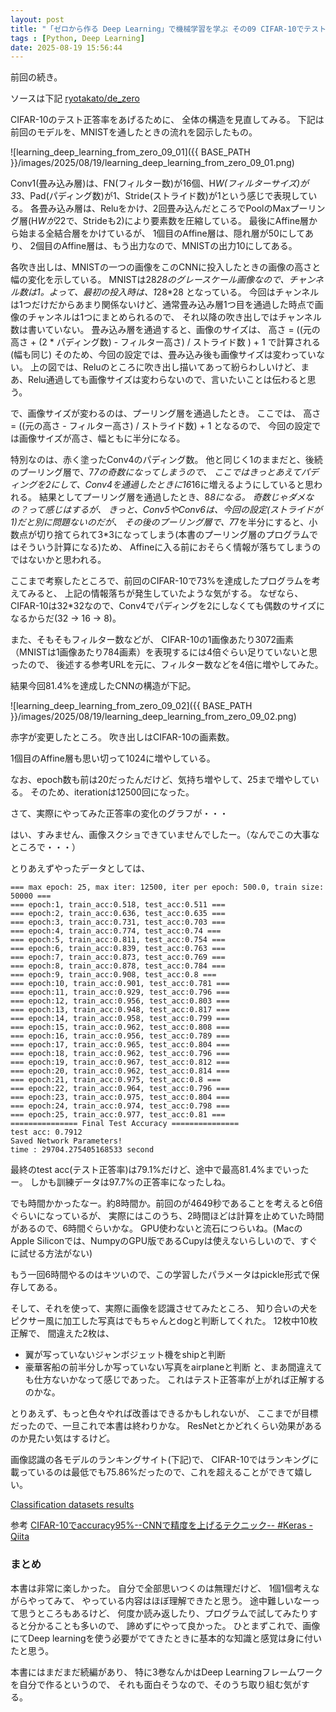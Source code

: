 ```yaml
---
layout: post
title: "「ゼロから作る Deep Learning」で機械学習を学ぶ その09 CIFAR-10でテスト正答率81.4%を達成"
tags : [Python, Deep Learning]
date: 2025-08-19 15:56:44
---
```



前回の続き。

ソースは下記
[ryotakato/de_zero](https://github.com/ryotakato/de_zero)

CIFAR-10のテスト正答率をあげるために、
全体の構造を見直してみる。
下記は前回のモデルを、MNISTを通したときの流れを図示したもの。

![learning_deep_learning_from_zero_09_01]({{ BASE_PATH }}/images/2025/08/19/learning_deep_learning_from_zero_09_01.png)

Conv1(畳み込み層)は、FN(フィルター数)が16個、H*W(フィルターサイズ)が 3*3、Pad(パディング数)が1、Stride(ストライド数)が1という感じで表現している。
各畳み込み層は、Reluをかけ、2回畳み込んだところでPoolのMaxプーリング層(H*Wが2*2で、Strideも2)により要素数を圧縮している。
最後にAffine層から始まる全結合層をかけているが、
1個目のAffine層は、隠れ層が50にしてあり、
2個目のAffine層は、もう出力なので、MNISTの出力10にしてある。

各吹き出しは、MNISTの一つの画像をこのCNNに投入したときの画像の高さと幅の変化を示している。
MNISTは28*28のグレースケール画像なので、チャンネル数は1。よって、最初の投入時は、1*28*28 となっている。
今回はチャンネルは1つだけだからあまり関係ないけど、通常畳み込み層1つ目を通過した時点で画像のチャンネルは1つにまとめられるので、
それ以降の吹き出しではチャンネル数は書いていない。
畳み込み層を通過すると、画像のサイズは、
高さ = ((元の高さ + (2 * パディング数) - フィルター高さ) / ストライド数 ) + 1
で計算される(幅も同じ)
そのため、今回の設定では、畳み込み後も画像サイズは変わっていない。
上の図では、Reluのところに吹き出し描いてあって紛らわしいけど、まあ、Relu通過しても画像サイズは変わらないので、言いたいことは伝わると思う。

で、画像サイズが変わるのは、プーリング層を通過したとき。
ここでは、
高さ = ((元の高さ - フィルター高さ) / ストライド数) + 1
となるので、
今回の設定では画像サイズが高さ、幅ともに半分になる。


特別なのは、赤く塗ったConv4のパディング数。
他と同じく1のままだと、後続のプーリング層で、7*7の奇数になってしまうので、
ここではきっとあえてパディングを2にして、Conv4を通過したときに16*16に増えるようにしていると思われる。
結果としてプーリング層を通過したとき、8*8になる。
奇数じゃダメなの？って感じはするが、
きっと、Conv5やConv6は、今回の設定(ストライドが1)だと別に問題ないのだが、
その後のプーリング層で、7*7を半分にすると、小数点が切り捨てられて3*3になってしまう(本書のプーリング層のプログラムではそういう計算になる)ため、
Affineに入る前におそらく情報が落ちてしまうのではないかと思われる。


ここまで考察したところで、前回のCIFAR-10で73%を達成したプログラムを考えてみると、
上記の情報落ちが発生していたような気がする。
なぜなら、CIFAR-10は32*32なので、Conv4でパディングを2にしなくても偶数のサイズになるからだ(32 -> 16 -> 8)。


また、そもそもフィルター数などが、
CIFAR-10の1画像あたり3072画素（MNISTは1画像あたり784画素）を表現するには4倍ぐらい足りていないと思ったので、
後述する参考URLを元に、フィルター数などを4倍に増やしてみた。

結果今回81.4%を達成したCNNの構造が下記。

![learning_deep_learning_from_zero_09_02]({{ BASE_PATH }}/images/2025/08/19/learning_deep_learning_from_zero_09_02.png)

赤字が変更したところ。
吹き出しはCIFAR-10の画素数。

1個目のAffine層も思い切って1024に増やしている。


なお、epoch数も前は20だったんだけど、気持ち増やして、25まで増やしている。
そのため、iterationは12500回になった。


さて、実際にやってみた正答率の変化のグラフが・・・


はい、すみません、画像スクショできていませんでしたー。（なんでこの大事なところで・・・）


とりあえずやったデータとしては、
```
=== max epoch: 25, max iter: 12500, iter per epoch: 500.0, train size: 50000 ===
=== epoch:1, train_acc:0.518, test_acc:0.511 ===
=== epoch:2, train_acc:0.636, test_acc:0.635 ===
=== epoch:3, train_acc:0.731, test_acc:0.703 ===
=== epoch:4, train_acc:0.774, test_acc:0.74 ===
=== epoch:5, train_acc:0.811, test_acc:0.754 ===
=== epoch:6, train_acc:0.839, test_acc:0.763 ===
=== epoch:7, train_acc:0.873, test_acc:0.769 ===
=== epoch:8, train_acc:0.878, test_acc:0.784 ===
=== epoch:9, train_acc:0.908, test_acc:0.8 ===
=== epoch:10, train_acc:0.901, test_acc:0.781 ===
=== epoch:11, train_acc:0.929, test_acc:0.796 ===
=== epoch:12, train_acc:0.956, test_acc:0.803 ===
=== epoch:13, train_acc:0.948, test_acc:0.817 ===
=== epoch:14, train_acc:0.958, test_acc:0.799 ===
=== epoch:15, train_acc:0.962, test_acc:0.808 ===
=== epoch:16, train_acc:0.956, test_acc:0.789 ===
=== epoch:17, train_acc:0.965, test_acc:0.804 ===
=== epoch:18, train_acc:0.962, test_acc:0.796 ===
=== epoch:19, train_acc:0.967, test_acc:0.812 ===
=== epoch:20, train_acc:0.962, test_acc:0.814 ===
=== epoch:21, train_acc:0.975, test_acc:0.8 ===
=== epoch:22, train_acc:0.964, test_acc:0.796 ===
=== epoch:23, train_acc:0.975, test_acc:0.804 ===
=== epoch:24, train_acc:0.974, test_acc:0.798 ===
=== epoch:25, train_acc:0.977, test_acc:0.81 ===
=============== Final Test Accuracy ===============
test acc: 0.7912
Saved Network Parameters!
time : 29704.275405168533 second
```

最終のtest acc(テスト正答率)は79.1%だけど、途中で最高81.4%までいったー。
しかも訓練データは97.7%の正答率になったしね。

でも時間かかったなー。約8時間か。前回のが4649秒であることを考えると6倍ぐらいになっているが、
実際にはこのうち、2時間ほどは計算を止めていた時間があるので、6時間ぐらいかな。
GPU使わないと流石につらいね。(MacのApple Siliconでは、NumpyのGPU版であるCupyは使えないらしいので、すぐに試せる方法がない)

もう一回6時間やるのはキツいので、この学習したパラメータはpickle形式で保存してある。



そして、それを使って、実際に画像を認識させてみたところ、
知り合いの犬をピクサー風に加工した写真はでもちゃんとdogと判断してくれた。
12枚中10枚正解で、
間違えた2枚は、
* 翼が写っていないジャンボジェット機をshipと判断
* 豪華客船の前半分しか写っていない写真をairplaneと判断
と、まあ間違えても仕方ないかなって感じであった。
これはテスト正答率が上がれば正解するのかな。




とりあえず、もっと色々やれば改善はできるかもしれないが、
ここまでが目標だったので、一旦これで本書は終わりかな。
ResNetとかどれくらい効果があるのか見たい気はするけど。



画像認識の各モデルのランキングサイト(下記)で、
CIFAR-10ではランキングに載っているのは最低でも75.86%だったので、これを超えることができて嬉しい。

[Classification datasets results](https://rodrigob.github.io/are_we_there_yet/build/classification_datasets_results.html#43494641522d3130)



参考
[CIFAR-10でaccuracy95%--CNNで精度を上げるテクニック-- #Keras - Qiita](https://qiita.com/yy1003/items/c590d1a26918e4abe512)






### まとめ


本書は非常に楽しかった。
自分で全部思いつくのは無理だけど、
1個1個考えながらやってみて、
やっている内容はほぼ理解できたと思う。
途中難しいなーって思うところもあるけど、
何度か読み返したり、プログラムで試してみたりすると分かることも多いので、
諦めずにやって良かった。
ひとまずこれで、画像にてDeep learningを使う必要がでてきたときに基本的な知識と感覚は身に付いたと思う。

本書にはまだまだ続編があり、
特に3巻なんかはDeep Learningフレームワークを自分で作るというので、
それも面白そうなので、そのうち取り組む気がする。








